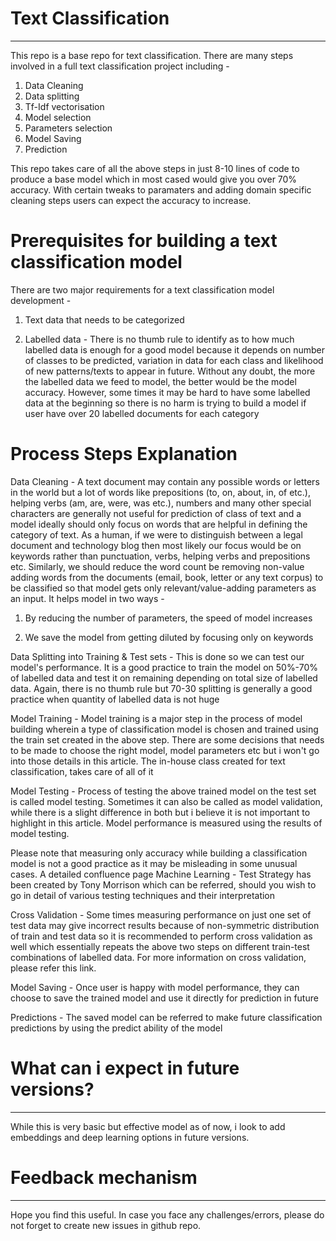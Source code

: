 # Text Classification
____________________________________________________________________________________________
This repo is a base repo for text classification. There are many steps involved in a full text classification project including -
1) Data Cleaning
2) Data splitting
3) Tf-Idf vectorisation
4) Model selection
5) Parameters selection
6) Model Saving
7) Prediction

This repo takes care of all the above steps in just 8-10 lines of code to produce a base model which in most cased would give you over 70% accuracy. With certain tweaks to paramaters and adding domain specific cleaning steps users can expect the accuracy to increase.


# Prerequisites for building a text classification model
There are two major requirements for a text classification model development - 

1) Text data that needs to be categorized

2) Labelled data - There is no thumb rule to identify as to how much labelled data is enough for a good model because it depends on number of classes to be predicted, variation in data for each class and likelihood of new patterns/texts to appear in future. Without any doubt, the more the labelled data we feed to model, the better would be the model accuracy.  However, some times it may be hard to have some labelled data at the beginning so there is no harm is trying to build a model if user have over 20 labelled documents for each category



# Process Steps Explanation
Data Cleaning - A text document may contain any possible words or letters in the world but a lot of words like prepositions (to, on, about, in, of etc.), helping verbs (am, are, were, was etc.), numbers and many other special characters are generally not useful for prediction of class of text and a model ideally should only focus on words that are helpful in defining the category of text. As a human, if we were to distinguish between a legal document and technology blog then most likely our focus would be on keywords rather than punctuation, verbs, helping verbs and prepositions etc. Similarly, we should reduce the word count be removing non-value adding words from the documents (email, book, letter or any text corpus)  to be classified so that model gets only relevant/value-adding parameters as an input. It helps model in two ways -

1) By reducing the number of parameters, the speed of model increases

2) We save the model from getting diluted by focusing only on keywords

Data Splitting into Training & Test sets  - This is done so we can test our model's performance. It is a good practice to train the model on 50%-70% of labelled data and test it on remaining depending on total size of labelled data. Again, there is no thumb rule but 70-30 splitting is generally a good practice when quantity of labelled data is not huge

Model Training - Model training is a major step in the process of model building wherein a type of classification model is chosen and trained using the train set created in the above step. There are some decisions that needs to be made to choose the right model, model parameters etc but i won't go into those details in this article. The in-house class created for text classification, takes care of all of it

Model Testing - Process of testing the above trained model on the test set is called model testing. Sometimes it can also be called as model validation, while there is a slight difference in both but i believe it is not important to highlight in this article. Model performance is measured using the results of model testing.

Please note that measuring only accuracy while building a classification model is not a good practice as it may be misleading in some unusual cases. A detailed confluence page Machine Learning - Test Strategy has been created by Tony Morrison which can be referred, should you wish to go in detail of various testing techniques and their interpretation

Cross Validation - Some times measuring performance on just one set of test data may give incorrect results because of non-symmetric distribution of train and test data so it is recommended to perform cross validation as well which essentially repeats the above two steps on different train-test combinations of labelled data. For more information on cross validation, please refer this link.

Model Saving - Once user is happy with model performance, they can choose to save the trained model and use it directly for prediction in future

Predictions - The saved model can be referred to make future classification predictions by using the predict ability of the model


# What can i expect in future versions?
___________________________________________________________________________________________
While this is very basic but effective model as of now, i look to add embeddings and deep learning options in future versions.

# Feedback mechanism
___________________________________________________________________________________________
Hope you find this useful. In case you face any challenges/errors, please do not forget to create new issues in github repo. 

